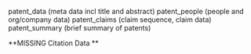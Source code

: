 patent_data (meta data incl title and abstract)
patent_people (people and org/company data)
patent_claims (claim sequence, claim data)
patent_summary (brief summary of patents)

**MISSING Citation Data **